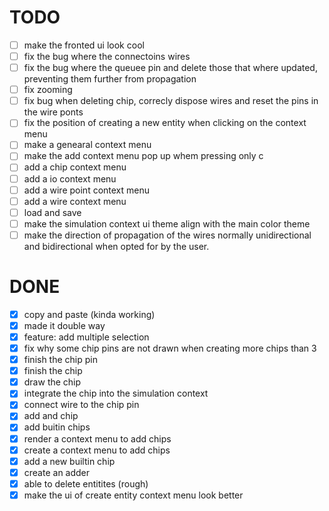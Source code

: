 # TODO

- [ ] make the fronted ui look cool
- [ ] fix the bug where the connectoins wires
- [ ] fix the bug where the queuee pin and delete those that where updated, preventing them further from propagation
- [ ] fix zooming
- [ ] fix bug when deleting chip, correcly dispose wires and reset the pins in the wire ponts
- [ ] fix the position of creating a new entity when clicking on the context menu
- [ ] make a genearal context menu
- [ ] make the add context menu pop up whem pressing only c
- [ ] add a chip context menu
- [ ] add a io context menu
- [ ] add a wire point context menu
- [ ] add a wire context menu
- [ ] load and save
- [ ] make the simulation context ui theme align with the main color theme
- [ ] make the direction of propagation of the wires normally unidirectional and bidirectional when opted for by the user.

# DONE

- [x] copy and paste (kinda working)
- [x] made it double way
- [x] feature: add multiple selection
- [x] fix why some chip pins are not drawn when creating more chips than 3
- [x] finish the chip pin
- [x] finish the chip
- [x] draw the chip
- [x] integrate the chip into the simulation context
- [x] connect wire to the chip pin
- [x] add and chip
- [x] add buitin chips
- [x] render a context menu to add chips
- [x] create a context menu to add chips
- [x] add a new builtin chip
- [x] create an adder
- [x] able to delete entitites (rough)
- [x] make the ui of create entity context menu look better
